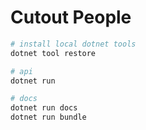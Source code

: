 # Cutout People

```bash
# install local dotnet tools
dotnet tool restore

# api
dotnet run

# docs
dotnet run docs
dotnet run bundle
```